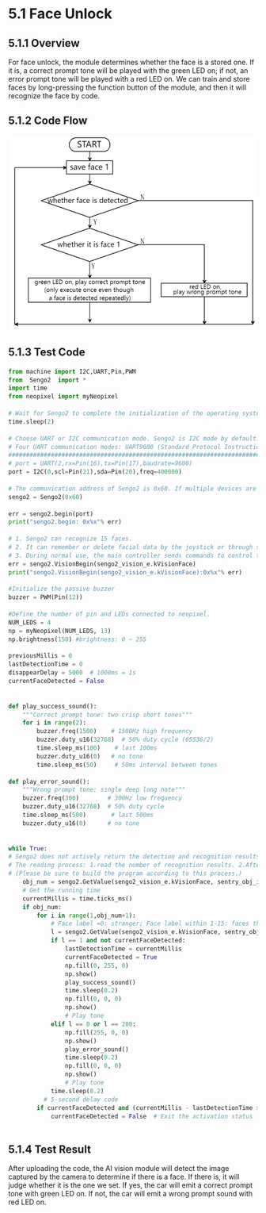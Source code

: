 # 5.1 Face Unlock

## 5.1.1 Overview

For face unlock, the module determines whether the face is a stored one. If it is, a correct prompt tone will be played with the green LED on; if not, an error prompt tone will be played with a red LED on. We can train and store faces by long-pressing the function button of the module, and then it will recognize the face by code.

## 5.1.2 Code Flow

![b17](./media/b17.png)

## 5.1.3 Test Code

```python
from machine import I2C,UART,Pin,PWM
from  Sengo2  import *
import time
from neopixel import myNeopixel

# Wait for Sengo2 to complete the initialization of the operating system. This waiting time cannot be removed to prevent the situation where the controller has already developed and sent instructions before Sengo2 has been fully initialized
time.sleep(2)

# Choose UART or I2C communication mode. Sengo2 is I2C mode by default. You can switch between the two by short pressing the mode button.
# Four UART communication modes: UART9600 (Standard Protocol Instruction), UART57600 (Standard Protocol Instruction), UART115200 (Standard Protocol Instruction), Simple9600 (Simple Protocol Instruction)
#########################################################################################################
# port = UART(2,rx=Pin(16),tx=Pin(17),baudrate=9600)
port = I2C(0,scl=Pin(21),sda=Pin(20),freq=400000)

# The communication address of Sengo2 is 0x60. If multiple devices are connected to the I2C bus, please avoid address conflicts.
sengo2 = Sengo2(0x60)

err = sengo2.begin(port)
print("sengo2.begin: 0x%x"% err)
 
# 1. Sengo2 can recognize 15 faces.
# 2. It can remember or delete facial data by the joystick or through serial port instructions.
# 3. During normal use, the main controller sends commands to control the on and off of Sengo2 algorithm, rather than manual operation by joystick.
err = sengo2.VisionBegin(sengo2_vision_e.kVisionFace)
print("sengo2.VisionBegin(sengo2_vision_e.kVisionFace):0x%x"% err)

#Initialize the passive buzzer
buzzer = PWM(Pin(12))

#Define the number of pin and LEDs connected to neopixel.
NUM_LEDS = 4
np = myNeopixel(NUM_LEDS, 13)
np.brightness(150) #brightness: 0 ~ 255

previousMillis = 0
lastDetectionTime = 0
disappearDelay = 5000  # 1000ms = 1s
currentFaceDetected = False


def play_success_sound():
    """Correct prompt tone: two crisp short tones"""
    for i in range(2):
        buzzer.freq(1500)    # 1500Hz high frequency
        buzzer.duty_u16(32768)  # 50% duty cycle (65536/2)
        time.sleep_ms(100)    # last 100ms
        buzzer.duty_u16(0)   # no tone
        time.sleep_ms(50)     # 50ms interval between tones

def play_error_sound():
    """Wrong prompt tone: single deep long note"""
    buzzer.freq(300)        # 300Hz low frequency
    buzzer.duty_u16(32768)  # 50% duty cycle
    time.sleep_ms(500)       # last 500ms
    buzzer.duty_u16(0)      # no tone


while True:
# Sengo2 does not actively return the detection and recognition results; it requires the main control board to send instructions for reading.
# The reading process: 1.read the number of recognition results. 2.After receiving the instruction, Sengo2 will refresh the result data. 3.If the number of results is not zero, the board will then send instructions to read the relevant information. 
# (Please be sure to build the program according to this process.)
    obj_num = sengo2.GetValue(sengo2_vision_e.kVisionFace, sentry_obj_info_e.kStatus)
    # Get the running time
    currentMillis = time.ticks_ms()
    if obj_num:
        for i in range(1,obj_num+1):        
            # Face label =0: stranger; Face label within 1-15: faces that have been memorized; Face label =200: face wearing a mask;
            l = sengo2.GetValue(sengo2_vision_e.kVisionFace, sentry_obj_info_e.kLabel, i)
            if l == 1 and not currentFaceDetected:
                lastDetectionTime = currentMillis
                currentFaceDetected = True
                np.fill(0, 255, 0)
                np.show()
                play_success_sound()
                time.sleep(0.2)
                np.fill(0, 0, 0)
                np.show()
                # Play tone
            elif l == 0 or l == 200:
                np.fill(255, 0, 0)
                np.show()
                play_error_sound()
                time.sleep(0.2)
                np.fill(0, 0, 0)
                np.show()
                # Play tone
            time.sleep(0.2)
          # 5-second delay code
        if currentFaceDetected and (currentMillis - lastDetectionTime >= disappearDelay): 
            currentFaceDetected = False  # Exit the activation status
            
```

## 5.1.4 Test Result

After uploading the code, the AI vision module will detect the image captured by the camera to determine if there is a face. If there is, it will judge whether it is the one we set. If yes, the car will emit a correct prompt tone with green LED on. If not, the car will emit a wrong prompt sound with red LED on.